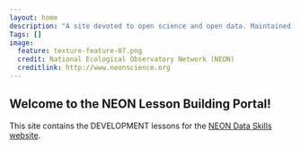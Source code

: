 ```yaml
---
layout: home
description: "A site devoted to open science and open data. Maintained by Leah Wasser"
Tags: []
image:
  feature: texture-feature-07.png
  credit: National Ecological Observatory Network (NEON)
  creditlink: http://www.neonscience.org
---
```



## Welcome to the NEON Lesson Building Portal! 

This site contains the DEVELOPMENT lessons for the
<a href="http://neondataskills.org/" target="_blank"> NEON Data Skills website</a>. 


